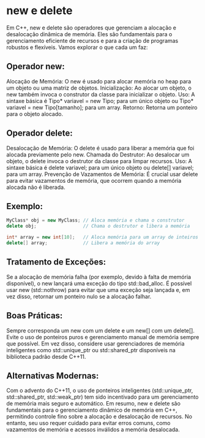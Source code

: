 # new e delete

Em C++, new e delete são operadores que gerenciam a alocação e desalocação dinâmica de memória. Eles são fundamentais para o gerenciamento eficiente de recursos e para a criação de programas robustos e flexíveis. Vamos explorar o que cada um faz:

## Operador new:

Alocação de Memória: O new é usado para alocar memória no heap para um objeto ou uma matriz de objetos.
Inicialização: Ao alocar um objeto, o new também invoca o construtor da classe para inicializar o objeto.
Uso: A sintaxe básica é Tipo* variavel = new Tipo; para um único objeto ou Tipo* variavel = new Tipo[tamanho]; para um array.
Retorno: Retorna um ponteiro para o objeto alocado.

## Operador delete:

Desalocação de Memória: O delete é usado para liberar a memória que foi alocada previamente pelo new.
Chamada do Destrutor: Ao desalocar um objeto, o delete invoca o destrutor da classe para limpar recursos.
Uso: A sintaxe básica é delete variavel; para um único objeto ou delete[] variavel; para um array.
Prevenção de Vazamentos de Memória: É crucial usar delete para evitar vazamentos de memória, que ocorrem quando a memória alocada não é liberada.

## Exemplo:

```cpp
MyClass* obj = new MyClass; // Aloca memória e chama o construtor
delete obj;                 // Chama o destrutor e libera a memória

int* array = new int[10];   // Aloca memória para um array de inteiros
delete[] array;             // Libera a memória do array
```

## Tratamento de Exceções:

Se a alocação de memória falha (por exemplo, devido à falta de memória disponível), o new lançará uma exceção do tipo std::bad_alloc.
É possível usar new (std::nothrow) para evitar que uma exceção seja lançada e, em vez disso, retornar um ponteiro nulo se a alocação falhar.

## Boas Práticas:

Sempre corresponda um new com um delete e um new[] com um delete[].
Evite o uso de ponteiros puros e gerenciamento manual de memória sempre que possível. Em vez disso, considere usar gerenciadores de memória inteligentes como std::unique_ptr ou std::shared_ptr disponíveis na biblioteca padrão desde C++11.

## Alternativas Modernas:

Com o advento do C++11, o uso de ponteiros inteligentes (std::unique_ptr, std::shared_ptr, std::weak_ptr) tem sido incentivado para um gerenciamento de memória mais seguro e automático.
Em resumo, new e delete são fundamentais para o gerenciamento dinâmico de memória em C++, permitindo controle fino sobre a alocação e desalocação de recursos. No entanto, seu uso requer cuidado para evitar erros comuns, como vazamentos de memória e acessos inválidos a memória desalocada.